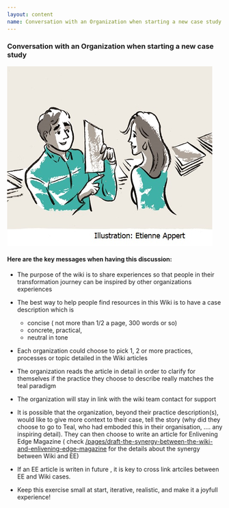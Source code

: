 ```yaml
---
layout: content
name: Conversation with an Organization when starting a new case study
---
```

### Conversation with an Organization when starting a new case study

![](/media/conversation.jpg)

#### Here are the key messages when having this discussion:

* The purpose of the wiki is to share experiences so that people in their transformation journey can be inspired by other organizations experiences
* The best way to help people find resources in this Wiki is to have a case description which is

  * concise ( not more than 1/2 a page, 300 words or so)
  * concrete, practical,
  * neutral in tone
* Each organization could choose to pick 1, 2 or more practices, processes or topic detailed in the Wiki articles
* The organization reads the article in detail in order to clarify for themselves if the practice they choose to describe really matches the teal paradigm
* The organization will stay in link with the wiki team contact for support
* It is possible that the organization, beyond their practice description(s), would like to give more context to their case, tell the story (why did they choose to go to Teal, who had emboded this in their organisation, .... any inspiring detail). They can then choose to write an article for Enlivening Edge Magazine ( check [/pages/draft-the-synergy-between-the-wiki-and-enlivening-edge-magazine](<* /pages/draft-the-synergy-between-the-wiki-and-enlivening-edge-magazine>) for the details about the synergy between Wiki and EE)
* If an EE article is writen in future , it is key to cross link artciles between EE and Wiki cases.
* Keep this exercise small at start, iterative, realistic, and make it a joyfull experience!